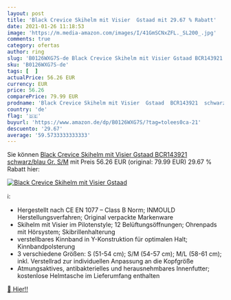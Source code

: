 ```yaml
---
layout: post
title: 'Black Crevice Skihelm mit Visier  Gstaad mit 29.67 % Rabatt'
date: 2021-01-26 11:18:53
image: 'https://m.media-amazon.com/images/I/41GmSCNxZFL._SL200_.jpg'
comments: true
category: ofertas
author: ring
slug: 'B0126WXG7S-de Black Crevice Skihelm mit Visier Gstaad BCR143921...'
sku: 'B0126WXG7S-de'
tags: [  ]
actualPrice: 56.26 EUR
currency: EUR
price: 56.26
comparePrice: 79.99 EUR
prodname: 'Black Crevice Skihelm mit Visier  Gstaad  BCR143921  schwarz/blau  Gr. S/M'
country: 'de'
flag: '🇩🇪'
buyurl: 'https://www.amazon.de/dp/B0126WXG7S/?tag=tolees0ca-21'
descuento: '29.67'
average: '59.5733333333333'
---
```


Sie können [Black Crevice Skihelm mit Visier  Gstaad  BCR143921  schwarz/blau  Gr. S/M](https://www.amazon.de/dp/B0126WXG7S/?tag=tolees0ca-21) mit Preis 56.26 EUR (original: 79.99 EUR) 29.67 % Rabatt hier:

[![Black Crevice Skihelm mit Visier  Gstaad](https://m.media-amazon.com/images/I/41GmSCNxZFL._SL200_.jpg)](https://www.amazon.de/dp/B0126WXG7S/?tag=tolees0ca-21)

ℹ️:

- Hergestellt nach CE EN 1077 – Class B Norm; INMOULD Herstellungsverfahren; Original verpackte Markenware
- Skihelm mit Visier im Pilotenstyle; 12 Belüftungsöffnungen; Ohrenpads mit Hörsystem; Skibrillenhalterung
- verstellbares Kinnband in Y-Konstruktion für optimalen Halt; Kinnbandpolsterung
- 3 verschiedene Größen: S (51-54 cm); S/M (54-57 cm); M/L (58-61 cm); inkl. Verstellrad zur individuellen Anpassung an die Kopfgröße
- Atmungsaktives, antibakterielles und herausnehmbares Innenfutter; kostenlose Helmtasche im Lieferumfang enthalten

[🛒 Hier!!](https://www.amazon.de/dp/B0126WXG7S/?tag=tolees0ca-21)
